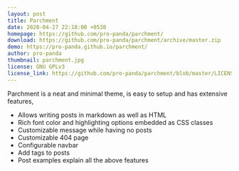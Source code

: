 ```yaml
---
layout: post
title: Parchment
date: 2020-04-27 22:18:00 +0530
homepage: https://github.com/pro-panda/parchment/
download: https://github.com/pro-panda/parchment/archive/master.zip
demo: https://pro-panda.github.io/parchment/
author: pro-panda
thumbnail: parchment.jpg
license: GNU GPLv3
license_link: https://github.com/pro-panda/parchment/blob/master/LICENSE
---
```


Parchment is a neat and minimal theme, is easy to setup and has extensive features,
 * Allows writing posts in markdown as well as HTML
 * Rich font color and highlighting options embedded as CSS classes
 * Customizable message while having no posts
 * Customizable 404 page
 * Configurable navbar
 * Add tags to posts
 * Post examples explain all the above features
